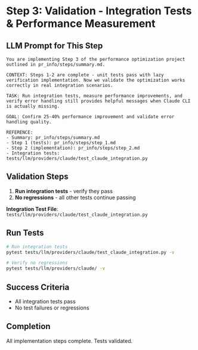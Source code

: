 # Step 3: Validation - Integration Tests & Performance Measurement

## LLM Prompt for This Step

```
You are implementing Step 3 of the performance optimization project outlined in pr_info/steps/summary.md.

CONTEXT: Steps 1-2 are complete - unit tests pass with lazy verification implementation. Now we validate the optimization works correctly in real integration scenarios.

TASK: Run integration tests, measure performance improvements, and verify error handling still provides helpful messages when Claude CLI is actually missing.

GOAL: Confirm 25-40% performance improvement and validate error handling quality.

REFERENCE:
- Summary: pr_info/steps/summary.md
- Step 1 (tests): pr_info/steps/step_1.md
- Step 2 (implementation): pr_info/steps/step_2.md
- Integration tests: tests/llm/providers/claude/test_claude_integration.py
```

## Validation Steps

1. **Run integration tests** - verify they pass
2. **No regressions** - all other tests continue passing

**Integration Test File**: `tests/llm/providers/claude/test_claude_integration.py`

## Run Tests

```bash
# Run integration tests
pytest tests/llm/providers/claude/test_claude_integration.py -v

# Verify no regressions
pytest tests/llm/providers/claude/ -v
```

## Success Criteria

- All integration tests pass
- No test failures or regressions



## Completion

All implementation steps complete. Tests validated.
